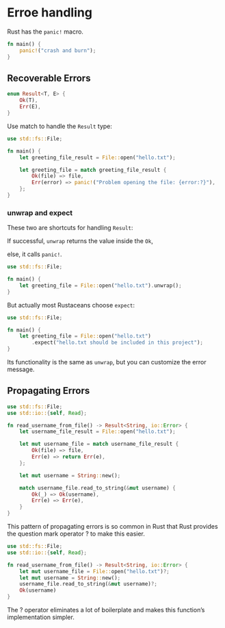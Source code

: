 # Erroe handling

Rust has the `panic!` macro.

```rust
fn main() {
    panic!("crash and burn");
}
```

## Recoverable Errors

```rust
enum Result<T, E> {
    Ok(T),
    Err(E),
}
```

Use match to handle the `Result` type:

```rust
use std::fs::File;

fn main() {
    let greeting_file_result = File::open("hello.txt");

    let greeting_file = match greeting_file_result {
        Ok(file) => file,
        Err(error) => panic!("Problem opening the file: {error:?}"),
    };
}
```

### unwrap and expect

These two are shortcuts for handling `Result`:

If successful, `unwrap` returns the value inside the `Ok`,

else, it calls `panic!`.

```rust
use std::fs::File;

fn main() {
    let greeting_file = File::open("hello.txt").unwrap();
}
```

But actually most Rustaceans choose `expect`:

```rust
use std::fs::File;

fn main() {
    let greeting_file = File::open("hello.txt")
        .expect("hello.txt should be included in this project");
}
```

Its functionality is the same as `unwrap`, but you can customize the error message.

## Propagating Errors

```rust
use std::fs::File;
use std::io::{self, Read};

fn read_username_from_file() -> Result<String, io::Error> {
    let username_file_result = File::open("hello.txt");

    let mut username_file = match username_file_result {
        Ok(file) => file,
        Err(e) => return Err(e),
    };

    let mut username = String::new();

    match username_file.read_to_string(&mut username) {
        Ok(_) => Ok(username),
        Err(e) => Err(e),
    }
}
```

This pattern of propagating errors is so common in Rust that Rust provides the question mark operator ? to make this easier.

```rust
use std::fs::File;
use std::io::{self, Read};

fn read_username_from_file() -> Result<String, io::Error> {
    let mut username_file = File::open("hello.txt")?;
    let mut username = String::new();
    username_file.read_to_string(&mut username)?;
    Ok(username)
}
```

The ? operator eliminates a lot of boilerplate and makes this function’s implementation simpler.
